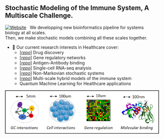 
## Stochastic Modeling of the Immune System, A Multiscale Challenge.
[![Website](https://img.shields.io/badge/Website-success?style=flat&logo=appveyor&logoColor=white&link=https://www.aurelienpelissier.com/)](https://www.aurelienpelissier.com/) &nbsp;
We developping new bioinformatics pipeline for systems biology at all scales. \
Then, we make stochastic models combining all these scales together.

* 🔭  Our current research interests in Healthcare cover:
  * [[*repo*]](https://github.com/Aurelien-Pelissier/RA-drug-discovery) Drug discovery
  * [[*repo*]](https://github.com/Aurelien-Pelissier/RA-drug-discovery) Gene regulatory networks
  * [[*repo*]](https://github.com/Aurelien-Pelissier/Ab-binding) Antigen-Antibody binding
  * [[*repo*]](https://github.com/Aurelien-Pelissier/cdiversity) Single-cell RNA-seq analysis
  * [[*repo*]](https://github.com/Aurelien-Pelissier/REGIR) Non-Markovian stochastic systems
  * [[*repo*]](https://github.com/Aurelien-Pelissier/Germinal-Center) Multi-scale hybrid models of the immune system
  * Quantum Machine Learning for Healthcare applications

<p align="left">
  <img src="https://github.com/AI-SysBio/.github/blob/main/profile/Multiscale.png" width=550>
</p>

<!---
<p align="left">
  <img src="https://github.com/AI-SysBio/.github/blob/main/profile/bioinfo.png" width=700>
</p>
-->
